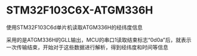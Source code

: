 # STM32F103C6X-ATGM336H
使用STM32F103C6d单片机读取ATGM336H的经纬度信息

采用的是ATGM336H的GLL输出，MCU的串口1读取结束标志“0d0a”后，就表示一次传输结束，开始对于这些数据进行解析，得到经纬度和时间等信息

